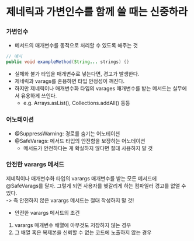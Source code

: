 # 제네릭과 가변인수를 함께 쓸 때는 신중하라


### 가변인수
- 메서드의 매개변수를 동적으로 처리할 수 있도록 해주는 것

```java
// 예시
public void exampleMethod(String... strings) {}
```

- 실체화 불가 타입을 매개변수로 넣는다면, 경고가 발생한다.
- 제네릭과 varags를 혼용하면 타입 안정성이 깨진다.
- 하지만 제네릭이나 매개변수화 타입의 varages 매개변수를 받는 메서드는 실무에서 유용하게 쓰인다.
  - e.g. Arrays.asList(), Collections.addAll() 등등

### 어노테이션
- @SuppressWarning: 경로를 숨기는 어노테이션
- @SafeVarags: 메서드 타입의 안전함을 보장하는 어노테이션
  - 메서드가 안전하다는 게 확실하지 않다면 절대 사용하지 말 것

### 안전한 varargs 메서드
제네릭이나 매개변수화 타입의 varargs 매개변수를 받는 모든 메서드에 @SafeVarags를 달자. 그렇게 되면 사용자를 헷갈리게 하는 컴파일러 경고를 없앨 수 있다.
<br/> -> 즉 안전하지 않은 varargs 메서드는 절대 작성하지 말 것!

- 안전한 varargs 메서드의 조건
1. varargs 매개변수 배열에 아무것도 저장하지 않는 경우
2. 그 배열 혹은 복제본을 신뢰할 수 없는 코드에 노출하지 않는 경우
